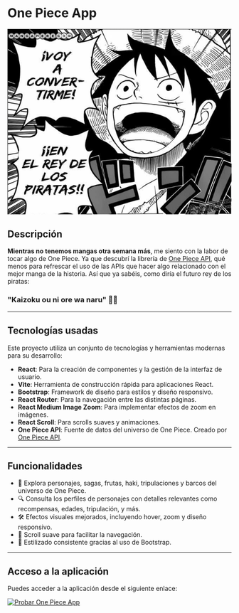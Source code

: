 # One Piece App

![One Piece](./public/Rey.png)

## Descripción

**Mientras no tenemos mangas otra semana más**, me siento con la labor de tocar algo de One Piece. Ya que descubrí la librería de [One Piece API](https://api-onepiece.com/en), qué menos para refrescar el uso de las APIs que hacer algo relacionado con el mejor manga de la historia. Así que ya sabéis, como diría el futuro rey de los piratas:

### "Kaizoku ou ni ore wa naru" 🏴‍☠️

---

## Tecnologías usadas

Este proyecto utiliza un conjunto de tecnologías y herramientas modernas para su desarrollo:

- **React**: Para la creación de componentes y la gestión de la interfaz de usuario.
- **Vite**: Herramienta de construcción rápida para aplicaciones React.
- **Bootstrap**: Framework de diseño para estilos y diseño responsivo.
- **React Router**: Para la navegación entre las distintas páginas.
- **React Medium Image Zoom**: Para implementar efectos de zoom en imágenes.
- **React Scroll**: Para scrolls suaves y animaciones.
- **One Piece API**: Fuente de datos del universo de One Piece. Creado por [One Piece API](https://api-onepiece.com/en).

---

## Funcionalidades

- 🌟 Explora personajes, sagas, frutas, haki, tripulaciones y barcos del universo de One Piece.
- 🔍 Consulta los perfiles de personajes con detalles relevantes como recompensas, edades, tripulación, y más.
- 🛠️ Efectos visuales mejorados, incluyendo hover, zoom y diseño responsivo.
- 📜 Scroll suave para facilitar la navegación.
- 🎨 Estilizado consistente gracias al uso de Bootstrap.

---

## Acceso a la aplicación

Puedes acceder a la aplicación desde el siguiente enlace:

[![Probar One Piece App](https://img.shields.io/badge/Probar%20One%20Piece%20App-red)](https://onepiece-app.vercel.app/)
